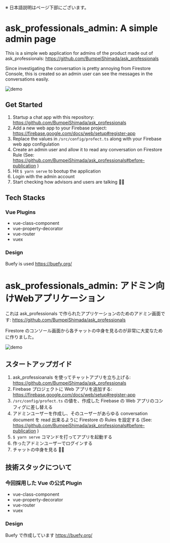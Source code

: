 ※ 日本語説明はページ下部にございます。

# ask_professionals_admin: A simple admin page

This is a simple web application for admins of the product made out of ask_professionals: https://github.com/BumpeiShimada/ask_professionals

Since investigating the conversation is pretty annoying from Firestore Console, this is created so an admin user can see the messages in the conversations easily.

![demo](https://raw.githubusercontent.com/wiki/BumpeiShimada/ask_professionals/images/reduced_admin_demo.gif)

## Get Started

1. Startup a chat app with this repository: https://github.com/BumpeiShimada/ask_professionals
2. Add a new web app to your Firebase project: https://firebase.google.com/docs/web/setup#register-app
3. Replace the values in `/src/config/profect.ts` along with your Firebase web app configulation
4. Create an admin user and allow it to read any conversation on Firestore Rule (See: https://github.com/BumpeiShimada/ask_professionals#before-publication )
5. Hit `$ yarn serve` to bootup the application
6. Login with the admin account
7. Start checking how advisors and users are talking 🕵️‍♂️

## Tech Stacks

### Vue Plugins
- vue-class-component
- vue-property-decorator
- vue-router
- vuex

### Design
Buefy is used https://buefy.org/


# ask_professionals_admin: アドミン向けWebアプリケーション

これは ask_professionals で作られたアプリケーションのためのアドミン画面です: https://github.com/BumpeiShimada/ask_professionals

Firestore のコンソール画面から各チャットの中身を見るのが非常に大変なために作りました。

![demo](https://raw.githubusercontent.com/wiki/BumpeiShimada/ask_professionals/images/reduced_admin_demo.gif)

## スタートアップガイド

1. ask_professioanals を使ってチャットアプリを立ち上げる: https://github.com/BumpeiShimada/ask_professionals
2. Firebase プロジェクトに Web アプリを追加する: https://firebase.google.com/docs/web/setup#register-app
3. `/src/config/profect.ts` の値を、作成した Firebase の Web アプリのコンフィグに差し替える
4. アドミンユーザーを作成し、そのユーザーがあらゆる conversation document を read 出来るように Firestore の Rules を設定する (See: https://github.com/BumpeiShimada/ask_professionals#before-publication )
5. `$ yarn serve` コマンドを打ってアプリを起動する
6. 作ったアドミンユーザーでログインする
7. チャットの中身を見る 🕵️‍♂️

## 技術スタックについて

### 今回採用した Vue の公式 Plugin
- vue-class-component
- vue-property-decorator
- vue-router
- vuex

### Design
Buefy で作成しています https://buefy.org/
